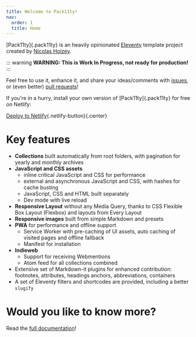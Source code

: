 ```yaml
---
title: Welcome to Pack11ty!
nav:
  order: 1
  title: Home
---
```


[Pack11ty]{.pack11ty} is an heavily opinionated [Eleventy](https://www.11ty.dev/) template project created by [Nicolas Hoizey](https://nicolas-hoizey.com/).

::: warning
**WARNING: This is Work In Progress, not ready for production!**
:::

Feel free to use it, enhance it, and share your ideas/comments with [issues](https://github.com/nhoizey/pack11ty/issues/new/choose), or (even better) [pull requests](https://github.com/nhoizey/pack11ty/compare)!

If you're in a hurry, install your own version of [Pack11ty]{.pack11ty} for free on Netlify:

[Deploy to Netlify](https://app.netlify.com/start/deploy?repository=https://github.com/nhoizey/pack11ty&stack=cms){.netlify-button}{.center}

# Key features

- **Collections** built automatically from root folders, with pagination for yearly and monthly archives
- **JavaScript and CSS assets**
  - inline critical JavaScript and CSS for performance
  - external and asynchronous JavaScript and CSS, with hashes for cache busting
  - JavaScript, CSS and HTML built separately
  - Dev mode with live reload
- **Responsive Layout** without any Media Query, thanks to CSS Flexible Box Layout (Flexbox) and layouts from Every Layout
- **Responsive images** built from simple Markdown and presets
- **PWA** for performance and offline support
  - Service Worker with pre-caching of UI assets, auto caching of visited pages and offline fallback
  - Manifest for installation
- **Indieweb**
  - Support for receiving Webmentions
  - Atom feed for all collections combined
- Extensive set of Markdown-it plugins for enhanced contribution: footnotes, attributes, headings anchors, abbreviations, containers
- A set of Eleventy filters and shortcodes are provided, including a better `slugify`

# Would you like to know more?

Read the [full documentation](documentation/)!
